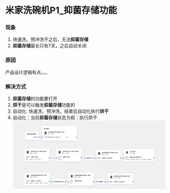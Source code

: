 # 米家洗碗机P1_抑菌存储功能
### 现象
1. 快速洗、预冲洗不之后，无法**抑菌存储**
2. **抑菌存储**最长只有7天，之后自动关闭
### 原因 
产品设计逻辑有点。。。
### 解决方式
1. **抑菌存储**的功能要打开
2. **烘干**是可以触发**抑菌存储**功能的
3. 自动化: 快速洗、预冲洗，结束后自动化执行**烘干**
4. 自动化：当前**抑菌存储**状态为假：执行烘干
![极客场景](极客场景图.png)
